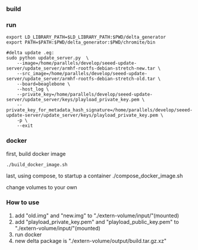 ### build

### run

```shell
export LD_LIBRARY_PATH=$LD_LIBRARY_PATH:$PWD/delta_generator
export PATH=$PATH:$PWD/delta_generator:$PWD/chromite/bin

#delta update .eg:
sudo python update_server.py  \
    --image=/home/parallels/develop/seeed-update-server/update_server/armhf-rootfs-debian-stretch-new.tar \
    --src_image=/home/parallels/develop/seeed-update-server/update_server/armhf-rootfs-debian-stretch-old.tar \
    --board=beaglebone \
    --host_log \
    --private_key=/home/parallels/develop/seeed-update-server/update_server/keys/playload_private_key.pem \
    --private_key_for_metadata_hash_signature=/home/parallels/develop/seeed-update-server/update_server/keys/playload_private_key.pem \
    -p \
    --exit
```

### docker

first, build docker image

```shell
./build_docker_image.sh
```

last, using compose, to startup a container
./compose_docker_image.sh

change volumes to your own

### How to use

1. add "old.img" and "new.img" to "./extern-volume/input/"(mounted)
2. add "playload_private_key.pem" and "playload_public_key.pem" to "./extern-volume/input/"(mounted)
3. run docker
4. new delta package is "./extern-volume/output/build.tar.gz.xz"



